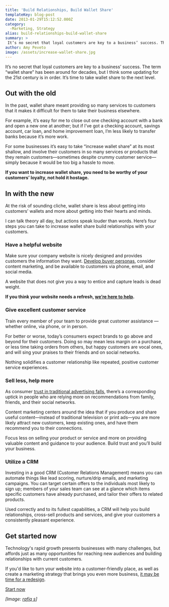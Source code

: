 ```yaml
---
title: 'Build Relationships, Build Wallet Share'
templateKey: blog-post
date: 2013-01-29T15:12:52.000Z
category: 
  -Marketing, Strategy
alias: build-relationships-build-wallet-share
summary: > 
 It’s no secret that loyal customers are key to a business’ success. The term "wallet share" has been around for decades, but I think some updating for the 21st century is in order. It’s time to take wallet share to the next level.
author: Amy Peveto
image: /assets/increase-wallet-share.jpg
---
```


It’s no secret that loyal customers are key to a business’ success. The term “wallet share” has been around for decades, but I think some updating for the 21st century is in order. It’s time to take wallet share to the next level.

Out with the old
----------------

In the past, wallet share meant providing so many services to customers that it makes it difficult for them to take their business elsewhere.

For example, it’s easy for me to close out one checking account with a bank and open a new one at another; but if I’ve got a checking account, savings account, car loan, and home improvement loan, I’m less likely to transfer banks because it’s more work.

For some businesses it’s easy to take “increase wallet share” at its most shallow, and involve their customers in so many services or products that they remain customers—sometimes despite crummy customer service—simply because it would be too big a hassle to move.

**If you want to increase wallet share, you need to be worthy of your customers’ loyalty, not hold it hostage.**

In with the new
---------------

At the risk of sounding cliche, wallet share is less about getting into customers’ wallets and more about getting into their hearts and minds.

I can talk theory all day, but actions speak louder than words. Here’s four steps you can take to increase wallet share build relationships with your customers.

### Have a helpful website

Make sure your company website is nicely designed and provides customers the information they want. [Develop buyer personas](/2010/08/31/better-market-targeting-through-buyer-personas), consider content marketing, and be available to customers via phone, email, and social media.

A website that does not give you a way to entice and capture leads is dead weight.

**If you think your website needs a refresh, [we’re here to help](/we-design-drupal-websites).**

### Give excellent customer service

Train every member of your team to provide great customer assistance — whether online, via phone, or in person.

For better or worse, today’s consumers expect brands to go above and beyond for their customers. Doing so may mean less margin on a purchase, or less time taking orders from others, but happy customers are vocal ones, and will sing your praises to their friends and on social networks.

Nothing solidifies a customer relationship like repeated, positive customer service experiences.

### Sell less, help more

As consumer [trust in traditional advertising falls](/blog/08/28/2012/sell-less-help-more), there’s a corresponding uptick in people who are relying more on recommendations from family, friends, and their social networks.

Content marketing centers around the idea that if you produce and share useful content—instead of traditional television or print ads—you are more likely attract new customers, keep existing ones, and have them recommend you to their connections.

Focus less on selling your product or service and more on providing valuable content and guidance to your audience. Build trust and you’ll build your business.

### Utilize a CRM

Investing in a good CRM (Customer Relations Management) means you can automate things like lead scoring, nurture/drip emails, and marketing campaigns. You can target certain offers to the individuals most likely to sign up; members of your sales team can see at a glance which items specific customers have already purchased, and tailor their offers to related products.

Used correctly and to its fullest capabilities, a CRM will help you build relationships, cross-sell products and services, and give your customers a consistently pleasant experience.

Get started now
---------------

Technology's rapid growth presents businesses with many challenges, but affords just as many opportunities for reaching new audiences and building relationships with current customers.

If you'd like to turn your website into a customer-friendly place, as well as create a marketing strategy that brings you even more business, [it may be time for a redesign](/we-redesign-bad-websites).

[Start now](/we-redesign-bad-websites)

_\[Image: [rafiq s](http://www.flickr.com/photos/rafiqs/5624782522/)\]_